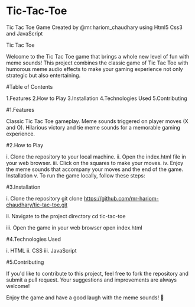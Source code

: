 # Tic-Tac-Toe
Tic Tac Toe Game Created by @mr.hariom_chaudhary using Html5 Css3 and JavaScript

Tic Tac Toe

Welcome to the Tic Tac Toe game that brings a whole new level of fun with meme sounds! This project combines the classic game of Tic Tac Toe with humorous meme audio effects to make your gaming experience not only strategic but also entertaining.

#Table of Contents

1.Features
2.How to Play
3.Installation
4.Technologies Used
5.Contributing

#1.Features

Classic Tic Tac Toe gameplay.
Meme sounds triggered on player moves (X and O).
Hilarious victory and tie meme sounds for a memorable gaming experience.

#2.How to Play

i. Clone the repository to your local machine.
ii. Open the index.html file in your web browser.
iii. Click on the squares to make your moves.
iv. Enjoy the meme sounds that accompany your moves and the end of the game.
Installation
v. To run the game locally, follow these steps:

#3.Installation

i. Clone the repository
git clone https://github.com/mr-hariom-chaudhary/tic-tac-toe.git

ii. Navigate to the project directory
cd tic-tac-toe

iii. Open the game in your web browser
open index.html

#4.Technologies Used

i. HTML
ii. CSS
iii. JavaScript


#5.Contributing

If you'd like to contribute to this project, feel free to fork the repository and submit a pull request. Your suggestions and improvements are always welcome!

Enjoy the game and have a good laugh with the meme sounds! 🎉